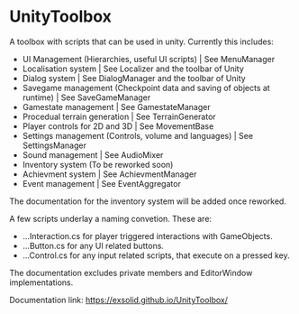 # UnityToolbox
A toolbox with scripts that can be used in unity.
Currently this includes:
- UI Management (Hierarchies, useful UI scripts) | See MenuManager
- Localisation system | See Localizer and the toolbar of Unity
- Dialog system | See DialogManager and the toolbar of Unity
- Savegame management (Checkpoint data and saving of objects at runtime) | See SaveGameManager
- Gamestate management | See GamestateManager
- Procedual terrain generation | See TerrainGenerator
- Player controls for 2D and 3D | See MovementBase
- Settings management (Controls, volume and languages) | See SettingsManager
- Sound management | See AudioMixer
- Inventory system (To be reworked soon)
- Achievment system | See AchievmentManager
- Event management | See EventAggregator

The documentation for the inventory system will be added once reworked.

A few scripts underlay a naming convetion. These are:
- ...Interaction.cs for player triggered interactions with GameObjects.
- ...Button.cs for any UI related buttons.
- ...Control.cs for any input related scripts, that execute on a pressed key.

The documentation excludes private members and EditorWindow implementations.

Documentation link: https://exsolid.github.io/UnityToolbox/
